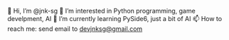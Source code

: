 👋 Hi, I’m @jnk-sg
👀 I’m interested in Python programming, game develpment, AI
🌱 I’m currently learning PySide6, just a bit of AI
📫 How to reach me: send email to devjnksg@gmail.com

<!---
jnk-sg/jnk-sg is a ✨ special ✨ repository because its `README.md` (this file) appears on your GitHub profile.
You can click the Preview link to take a look at your changes.
--->
